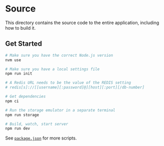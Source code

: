 # Source

This directory contains the source code to the entire application, including how to build it.

## Get Started

```sh
# Make sure you have the correct Node.js version
nvm use

# Make sure you have a local settings file
npm run init

# A Redis URL needs to be the value of the REDIS setting
# redis[s]://[[username][:password]@][host][:port][/db-number]

# Get dependencies
npm ci

# Run the storage emulator in a separate terminal
npm run storage

# Build, watch, start server
npm run dev
```

See [`package.json`](./package.json) for more scripts.
